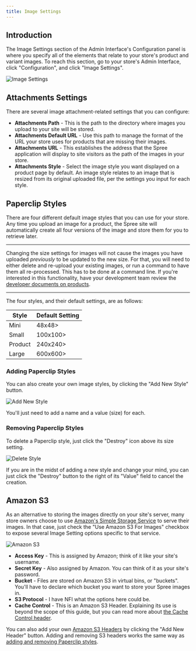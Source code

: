 ```yaml
---
title: Image Settings
---
```


## Introduction

The Image Settings section of the Admin Interface's Configuration panel is where you specify all of the elements that relate to your store's product and variant images. To reach this section, go to your store's Admin Interface, click "Configuration", and click "Image Settings".

![Image Settings](/images/user/config/image_settings.jpg)

## Attachments Settings

There are several image attachment-related settings that you can configure:

* **Attachments Path** - This is the path to the directory where images you upload to your site will be stored.
* **Attachments Default URL** - Use this path to manage the format of the URL your store uses for products that are missing their images.
* **Attachments URL** - This establishes the address that the Spree application will display to site visitors as the path of the images in your store.
* **Attachments Style** - Select the image style you want displayed on a product page by default. An image style relates to an image that is resized from its original uploaded file, per the settings you input for each style.

## Paperclip Styles

There are four different default image styles that you can use for your store. Any time you upload an image for a product, the Spree site will automatically create all four versions of the image and store them for you to retrieve later.

***
Changing the size settings for images will not cause the images you have uploaded _previously_ to be updated to the new size. For that, you will need to either delete and re-upload your existing images, or run a command to have them all re-processed. This has to be done at a command line. If you're interested in this functionality, have your development team review the [developer documents on products](/developer/products#images).
***

The four styles, and their default settings, are as follows:

Style | Default Setting
--- | ---
Mini | 48x48>
Small | 100x100>
Product | 240x240>
Large | 600x600>

### Adding Paperclip Styles

You can also create your own image styles, by clicking the "Add New Style" button.

![Add New Style](/images/user/config/add_new_style.jpg)

You'll just need to add a name and a value (size) for each.

### Removing Paperclip Styles

To delete a Paperclip style, just click the "Destroy" icon above its size setting.

![Delete Style](/images/user/config/delete_style.jpg)

If you are in the midst of adding a new style and change your mind, you can just click the "Destroy" button to the right of its "Value" field to cancel the creation.

## Amazon S3

As an alternative to storing the images directly on your site's server, many store owners choose to use [Amazon's Simple Storage Service](http://aws.amazon.com/s3/) to serve their images. In that case, just check the "Use Amazon S3 For Images" checkbox to expose several Image Setting options specific to that service.

![Amazon S3](/images/user/config/amazons3.jpg)

* **Access Key** - This is assigned by Amazon; think of it like your site's username.
* **Secret Key** - Also assigned by Amazon. You can think of it as your site's password.
* **Bucket** - Files are stored on Amazon S3 in virtual bins, or "buckets". You'll have to declare which bucket you want to store your Spree images in.
* **S3 Protocol** - I have NFI what the options here could be.
* **Cache Control** - This is an Amazon S3 Header. Explaining its use is beyond the scope of this guide, but you can read more about [the Cache Control header](http://www.bucketexplorer.com/documentation/amazon-s3--how-to-set-cache-control-header-for-s3-object.html).

You can also add your own [Amazon S3 Headers](http://docs.aws.amazon.com/AmazonS3/latest/API/RESTCommonRequestHeaders.html) by clicking the "Add New Header" button. Adding and removing S3 headers works the same way as [adding and removing Paperclip styles](#adding-paperclip-styles).